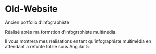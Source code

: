 # Old-Website
Ancien portfolio d'infographiste

Réalisé après ma formation d'infographiste multimédia.

Il vous montrera mes réalisations en tant qu'infographiste multimédia en attendant la refonte totale sous Angular 5.